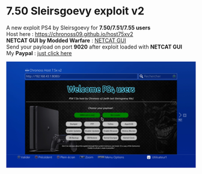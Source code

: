 # 7.50 Sleirsgoevy exploit v2
A new exploit PS4 by Sleirsgoevy for __7.50/7.51/7.55 users__  
Host here : https://chronoss09.github.io/host75xv2  
__NETCAT GUI by Modded Warfare__ : [NETCAT GUI](https://www.mediafire.com/file/zts1sb5vybeylez/NetCat_GUI_by_Modded_Warfare.zip/file)  
Send your payload on port __9020__ after exploit loaded with __NETCAT GUI__  
My __Paypal__ : [just click here](paypal.me/chronoss01)

![Screenshot](https://github.com/chronoss09/host75xv2/blob/main/20210318045908.jpg)
